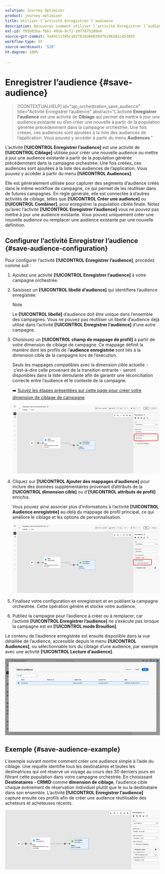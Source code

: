 ```yaml
---
solution: Journey Optimizer
product: journey optimizer
title: Utiliser l’activité Enregistrer l’audience
description: Découvrez comment utiliser l’activité Enregistrer l’audience dans une campagne orchestrée
exl-id: 7b5b03ba-fbb1-4916-8c72-10778752d8e4
source-git-commit: 3a44111345c1627610a6b026d7b19b281c4538d3
workflow-type: ht
source-wordcount: '520'
ht-degree: 100%

---
```



# Enregistrer l’audience {#save-audience}

>[!CONTEXTUALHELP]
>id="ajo_orchestration_save_audience"
>title="Activité Enregistrer l’audience"
>abstract="L’activité **Enregistrer l’audience** est une activité de **Ciblage** qui permet de mettre à jour une audience existante ou d’en créer une nouvelle à partir de la population générée précédemment dans la campagne orchestrée. Une fois créées, ces audiences sont ajoutées à la liste des audiences de l’application. Vous pouvez y accéder à partir du menu **Audiences**."

L’activité **[!UICONTROL Enregistrer l’audience]** est une activité de **[!UICONTROL Ciblage]** utilisée pour créer une nouvelle audience ou mettre à jour une audience existante à partir de la population générée précédemment dans la campagne orchestrée. Une fois créées, ces audiences sont ajoutées à la liste des audiences de l’application. Vous pouvez y accéder à partir du menu **[!UICONTROL Audiences]**.

Elle est généralement utilisée pour capturer des segments d’audience créés dans le même workflow de campagne, ce qui permet de les réutiliser dans de futures campagnes. En règle générale, elle est connectée à d’autres activités de ciblage, telles que **[!UICONTROL Créer une audience]** ou **[!UICONTROL Combiner]**, pour enregistrer la population ciblée finale.
Notez qu’avec l’activité **[!UICONTROL Enregistrer l’audience]** vous ne pouvez pas mettre à jour une audience existante. Vous pouvez uniquement créer une nouvelle audience ou remplacer une audience existante par une nouvelle définition.

## Configurer l’activité Enregistrer l’audience {#save-audience-configuration}

Pour configurer l’activité **[!UICONTROL Enregistrer l’audience]**, procédez comme suit :

1. Ajoutez une activité **[!UICONTROL Enregistrer l’audience]** à votre campagne orchestrée.

1. Saisissez un **[!UICONTROL libellé d’audience]** qui identifiera l’audience enregistrée.

   >[!NOTE]
   >
   >Le **[!UICONTROL libellé]** d’audience doit être unique dans l’ensemble des campagnes. Vous ne pouvez pas réutiliser un libellé d’audience déjà utilisé dans l’activité **[!UICONTROL Enregistrer l’audience]** d’une autre campagne.

1. Choisissez un **[!UICONTROL champ de mappage de profil]** à partir de votre dimension de ciblage de campagne. Ce mappage définit la manière dont les profils de l’**audience enregistrée** sont liés à la dimension cible de la campagne lors de l’exécution.

   Seuls les mappages compatibles avec la dimension cible actuelle - c’est-à-dire celle provenant de la transition entrante - seront disponibles dans la liste déroulante afin de garantir une réconciliation correcte entre l’audience et le contexte de la campagne.

   ➡️ [Suivez les étapes présentées sur cette page pour créer votre dimension de ciblage de campagne](../target-dimension.md)

   ![](../assets/save-audience-1.png)

1. Cliquez sur **[!UICONTROL Ajouter des mappages d’audience]** pour inclure des données supplémentaires provenant d’attributs de la **[!UICONTROL dimension cible]** ou d’**[!UICONTROL attributs de profil]** enrichis.

   Vous pouvez ainsi associer plus d’informations à l’activité **[!UICONTROL Audience enregistrée]** au-delà du mappage de profil principal, ce qui améliore le ciblage et les options de personnalisation.

   ![](../assets/save-audience-2.png)

1. Finalisez votre configuration en enregistrant et en publiant la campagne orchestrée. Cette opération génère et stocke votre audience.

1. Publiez la campagne pour l’audience à créer ou à remplacer, car l’activité **[!UICONTROL Enregistrer l’audience]** ne s’exécute pas lorsque la campagne est en **[!UICONTROL mode Brouillon]**.

Le contenu de l’audience enregistrée est ensuite disponible dans la vue détaillée de l’audience, accessible depuis le menu **[!UICONTROL Audiences]**, ou sélectionnable lors du ciblage d’une audience, par exemple avec une activité **[!UICONTROL Lecture d’audience]**.

![](../assets/save-audience-4.png)


## Exemple {#save-audience-example}

L’exemple suivant montre comment créer une audience simple à l’aide du ciblage. Une requête identifie tous les destinataires et toutes les destinatrices qui ont réservé un voyage au cours des 30 derniers jours en filtrant cette population dans votre campagne orchestrée. En choisissant **Destinataires - CRMID** comme **dimension de ciblage**, l’audience cible chaque événement de réservation individuel plutôt que le ou la destinataire dans son ensemble. L’activité **[!UICONTROL Enregistrer l’audience]** capture ensuite ces profils afin de créer une audience réutilisable des acheteurs et acheteuses récents.

![](../assets/save-audience-3.png)
